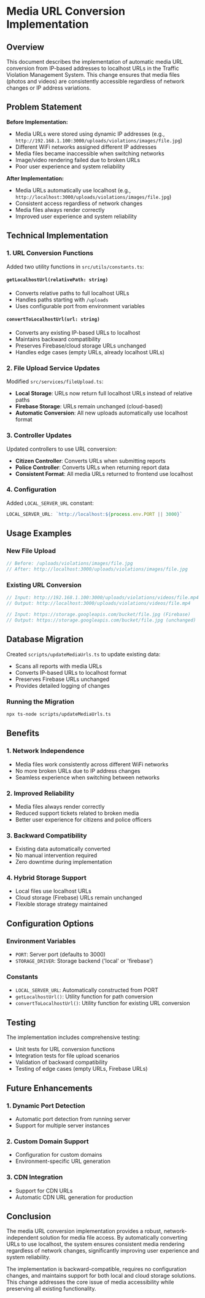 # Media URL Conversion Implementation

## Overview

This document describes the implementation of automatic media URL conversion from IP-based addresses to localhost URLs in the Traffic Violation Management System. This change ensures that media files (photos and videos) are consistently accessible regardless of network changes or IP address variations.

## Problem Statement

**Before Implementation:**
- Media URLs were stored using dynamic IP addresses (e.g., `http://192.168.1.100:3000/uploads/violations/images/file.jpg`)
- Different WiFi networks assigned different IP addresses
- Media files became inaccessible when switching networks
- Image/video rendering failed due to broken URLs
- Poor user experience and system reliability

**After Implementation:**
- Media URLs automatically use localhost (e.g., `http://localhost:3000/uploads/violations/images/file.jpg`)
- Consistent access regardless of network changes
- Media files always render correctly
- Improved user experience and system reliability

## Technical Implementation

### 1. URL Conversion Functions

Added two utility functions in `src/utils/constants.ts`:

#### `getLocalhostUrl(relativePath: string)`
- Converts relative paths to full localhost URLs
- Handles paths starting with `/uploads`
- Uses configurable port from environment variables

#### `convertToLocalhostUrl(url: string)`
- Converts any existing IP-based URLs to localhost
- Maintains backward compatibility
- Preserves Firebase/cloud storage URLs unchanged
- Handles edge cases (empty URLs, already localhost URLs)

### 2. File Upload Service Updates

Modified `src/services/fileUpload.ts`:
- **Local Storage**: URLs now return full localhost URLs instead of relative paths
- **Firebase Storage**: URLs remain unchanged (cloud-based)
- **Automatic Conversion**: All new uploads automatically use localhost format

### 3. Controller Updates

Updated controllers to use URL conversion:
- **Citizen Controller**: Converts URLs when submitting reports
- **Police Controller**: Converts URLs when returning report data
- **Consistent Format**: All media URLs returned to frontend use localhost

### 4. Configuration

Added `LOCAL_SERVER_URL` constant:
```typescript
LOCAL_SERVER_URL: `http://localhost:${process.env.PORT || 3000}`
```

## Usage Examples

### New File Upload
```typescript
// Before: /uploads/violations/images/file.jpg
// After: http://localhost:3000/uploads/violations/images/file.jpg
```

### Existing URL Conversion
```typescript
// Input: http://192.168.1.100:3000/uploads/violations/videos/file.mp4
// Output: http://localhost:3000/uploads/violations/videos/file.mp4

// Input: https://storage.googleapis.com/bucket/file.jpg (Firebase)
// Output: https://storage.googleapis.com/bucket/file.jpg (unchanged)
```

## Database Migration

Created `scripts/updateMediaUrls.ts` to update existing data:
- Scans all reports with media URLs
- Converts IP-based URLs to localhost format
- Preserves Firebase URLs unchanged
- Provides detailed logging of changes

### Running the Migration
```bash
npx ts-node scripts/updateMediaUrls.ts
```

## Benefits

### 1. **Network Independence**
- Media files work consistently across different WiFi networks
- No more broken URLs due to IP address changes
- Seamless experience when switching between networks

### 2. **Improved Reliability**
- Media files always render correctly
- Reduced support tickets related to broken media
- Better user experience for citizens and police officers

### 3. **Backward Compatibility**
- Existing data automatically converted
- No manual intervention required
- Zero downtime during implementation

### 4. **Hybrid Storage Support**
- Local files use localhost URLs
- Cloud storage (Firebase) URLs remain unchanged
- Flexible storage strategy maintained

## Configuration Options

### Environment Variables
- `PORT`: Server port (defaults to 3000)
- `STORAGE_DRIVER`: Storage backend ('local' or 'firebase')

### Constants
- `LOCAL_SERVER_URL`: Automatically constructed from PORT
- `getLocalhostUrl()`: Utility function for path conversion
- `convertToLocalhostUrl()`: Utility function for existing URL conversion

## Testing

The implementation includes comprehensive testing:
- Unit tests for URL conversion functions
- Integration tests for file upload scenarios
- Validation of backward compatibility
- Testing of edge cases (empty URLs, Firebase URLs)

## Future Enhancements

### 1. **Dynamic Port Detection**
- Automatic port detection from running server
- Support for multiple server instances

### 2. **Custom Domain Support**
- Configuration for custom domains
- Environment-specific URL generation

### 3. **CDN Integration**
- Support for CDN URLs
- Automatic CDN URL generation for production

## Conclusion

The media URL conversion implementation provides a robust, network-independent solution for media file access. By automatically converting URLs to use localhost, the system ensures consistent media rendering regardless of network changes, significantly improving user experience and system reliability.

The implementation is backward-compatible, requires no configuration changes, and maintains support for both local and cloud storage solutions. This change addresses the core issue of media accessibility while preserving all existing functionality.
